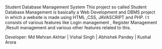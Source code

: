 
Student Database Management System
This project so called Student Database Management is basically a Web Development and DBMS project in which a website is made using HTML ,CSS, JAVASCRIPT and PHP. I t consists of various features like Login management , Register Management ,Result management and various other features related to this.

Developer: Md Mehran Akhtar | Vishal Singh | Abhishek Pandey | Kushal Arora
